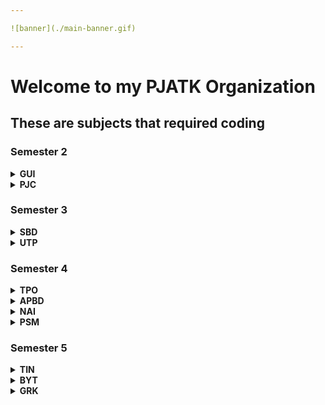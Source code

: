 ```yaml
---

![banner](./main-banner.gif)

---
```


# Welcome to my PJATK Organization

## These are subjects that required coding

### Semester 2

<details>
<summary><b>GUI</b></summary><br>
  
| Project | Repository                                           |
| ------: | :--------------------------------------------------- |
|       1 | [gui-pro1](https://github.com/PJATK-s28476/gui-pro1) |
|       2 | [gui-pro2](https://github.com/PJATK-s28476/gui-pro2) |

</details>

<details>
<summary><b>PJC</b></summary><br>
  
| Project | Repository                                         |
| ------: | :------------------------------------------------- |
|       1 | [pjc-pro](https://github.com/PJATK-s28476/pjc-pro) |

</details>

### Semester 3

<details>
<summary><b>SBD</b></summary><br>
  
| Project | Repository                                         |
| ------: | :------------------------------------------------- |
|       1 | [sbd-pro](https://github.com/PJATK-s28476/sbd-pro) |

</details>

<details>
<summary><b>UTP</b></summary><br>
  
| Class  | Repository                                       |
| -----: | :----------------------------------------------- |
|      1 | [utp-1](https://github.com/PJATK-s28476/utp-1)   |
|      2 | [utp-2](https://github.com/PJATK-s28476/utp-2)   |
|      3 | [utp-3](https://github.com/PJATK-s28476/utp-3)   |
|      4 | [utp-4](https://github.com/PJATK-s28476/utp-4)   |
|      5 | [utp-5](https://github.com/PJATK-s28476/utp-5)   |
|      6 | [utp-6](https://github.com/PJATK-s28476/utp-6)   |
|      7 | [utp-7](https://github.com/PJATK-s28476/utp-7)   |
|      8 | [utp-8](https://github.com/PJATK-s28476/utp-8)   |
|      9 | [utp-9](https://github.com/PJATK-s28476/utp-9)   |
|     10 | [utp-10](https://github.com/PJATK-s28476/utp-10) |
|     11 | [utp-11](https://github.com/PJATK-s28476/utp-11) |
|     12 | [utp-12](https://github.com/PJATK-s28476/utp-12) |

</details>

### Semester 4


<details>
<summary><b>TPO</b></summary><br>
  
| Class  | Repository                                         |
| -----: | :------------------------------------------------- |
|      1 | [tpo-1](https://github.com/PJATK-s28476/tpo-1)     |
|      2 | [tpo-2](https://github.com/PJATK-s28476/tpo-2)     |
|    2-2 | [tpo-2-2](https://github.com/PJATK-s28476/tpo-2-2) |
|      3 | [tpo-3](https://github.com/PJATK-s28476/tpo-3)     |
|    3-2 | [tpo-3-2](https://github.com/PJATK-s28476/tpo-3-2) |
|      4 | [tpo-4](https://github.com/PJATK-s28476/tpo-4)     |
|    4-2 | [tpo-4-2](https://github.com/PJATK-s28476/tpo-4-2) |
|      5 | [tpo-5](https://github.com/PJATK-s28476/tpo-5)     |
|      6 | [tpo-6](https://github.com/PJATK-s28476/tpo-6)     |
|      7 | [tpo-7](https://github.com/PJATK-s28476/tpo-7)     |
|      8 | [tpo-8](https://github.com/PJATK-s28476/tpo-8)     |
|      9 | [tpo-9](https://github.com/PJATK-s28476/tpo-9)     |
|     10 | [tpo-10](https://github.com/PJATK-s28476/tpo-10)   |
|     11 | [tpo-11](https://github.com/PJATK-s28476/tpo-11)   |

</details>

<details>
<summary><b>APBD</b></summary><br>
  
| Class  | Repository                                         |
| -----: | :------------------------------------------------- |
|      1 | [apbd-1](https://github.com/PJATK-s28476/apbd-1)   |
|      2 | [apbd-2](https://github.com/PJATK-s28476/apbd-2)   |
|      3 | [apbd-3](https://github.com/PJATK-s28476/apbd-3)   |
|      4 | [apbd-4](https://github.com/PJATK-s28476/apbd-4)   |
|      5 | [apbd-5](https://github.com/PJATK-s28476/apbd-5)   |
|      6 | [apbd-6](https://github.com/PJATK-s28476/apbd-6)   |
|      7 | [apbd-7](https://github.com/PJATK-s28476/apbd-7)   |
|      8 | [apbd-8](https://github.com/PJATK-s28476/apbd-8)   |
|      9 | [apbd-9](https://github.com/PJATK-s28476/apbd-9)   |
|     10 | [apbd-10](https://github.com/PJATK-s28476/apbd-10) |

| Project | Repository                                                 |
|--------:| :--------------------------------------------------------- |
|       1 | [apbd-mock-1](https://github.com/PJATK-s28476/apbd-mock-1) |
|       2 | [apbd-test-1](https://github.com/PJATK-s28476/apbd-test-1) |
|       3 | [apbd-mock-2](https://github.com/PJATK-s28476/apbd-mock-2) |
|       4 | [apbd-test-2](https://github.com/PJATK-s28476/apbd-test-2) |
|       5 | [apbd-pro](https://github.com/PJATK-s28476/apbd-pro)       |

</details>

<details>
<summary><b>NAI</b></summary><br>
  
| Class | Repository                                             |
| ----: | :----------------------------------------------------- |
|     1 | [nai-mpp-1](https://github.com/PJATK-s28476/nai-mpp-1) |
|     2 | [nai-mpp-2](https://github.com/PJATK-s28476/nai-mpp-2) |
|     3 | [nai-mpp-3](https://github.com/PJATK-s28476/nai-mpp-3) |
|     4 | [nai-mpp-4](https://github.com/PJATK-s28476/nai-mpp-4) |

</details>

<details>
<summary><b>PSM</b></summary><br>
  
| Class  | Repository                                       |
| -----: | :----------------------------------------------- |
|      1 | [psm-1](https://github.com/PJATK-s28476/psm-1)   |
|      2 | [psm-2](https://github.com/PJATK-s28476/psm-2)   |
|      3 | [psm-3](https://github.com/PJATK-s28476/psm-3)   |
|      4 | [psm-4](https://github.com/PJATK-s28476/psm-4)   |
|      5 | -                                                |
|      6 | -                                                |
|      7 | [psm-7](https://github.com/PJATK-s28476/psm-7)   |
|      8 | [psm-8](https://github.com/PJATK-s28476/psm-8)   |
|      9 | [psm-9](https://github.com/PJATK-s28476/psm-9)   |
|     10 | [psm-10](https://github.com/PJATK-s28476/psm-10) |

</details>

### Semester 5

<details>
<summary><b>TIN</b></summary><br>
  
| Class | Repository                                     |
| ----: | :--------------------------------------------- |
|     1 | [tin-1](https://github.com/PJATK-s28476/tin-1) |
|     2 | [tin-2](https://github.com/PJATK-s28476/tin-2) |
|     3 | [tin-3](https://github.com/PJATK-s28476/tin-3) |
|     4 | [tin-4](https://github.com/PJATK-s28476/tin-4) |
|     5 | [tin-5](https://github.com/PJATK-s28476/tin-5) |
|     6 | [tin-6](https://github.com/PJATK-s28476/tin-6) |

</details>

<details>
<summary><b>BYT</b></summary><br>
  
| Class | Repository                                     |
| ----: | :--------------------------------------------- |
|     1 | [byt-1](https://github.com/PJATK-s28476/byt-1) |
|     2 | [byt-2](https://github.com/PJATK-s28476/byt-2) |
|     3 | [byt-3](https://github.com/PJATK-s28476/byt-3) |

| Project | Repository                                                             |
|--------:| :--------------------------------------------------------------------- |
|       1 | [byt-contenter-bot](https://github.com/PJATK-s28476/byt-contenter-bot) |

</details>

<details>
<summary><b>GRK</b></summary><br>
  
| Class | Repository                                     |
| ----: | :--------------------------------------------- |
|     1 | [grk-1](https://github.com/PJATK-s28476/grk-1) |
|     2 | [grk-2](https://github.com/PJATK-s28476/grk-2) |
|     3 | [grk-3](https://github.com/PJATK-s28476/grk-3) |
|     4 | [grk-4](https://github.com/PJATK-s28476/grk-4) |

</details>

